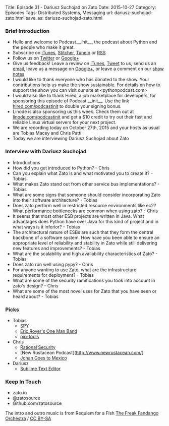 Title: Episode 31 - Dariusz Suchojad on Zato
Date: 2015-10-27
Category: Episodes
Tags: Distributed Systems, Messaging
url: dariusz-suchojad-zato.html
save_as: dariusz-suchojad-zato.html

### Brief Introduction
- Hello and welcome to Podcast.\_\_init\_\_, the podcast about Python and the people who make it great.
- Subscribe on [iTunes](https://itunes.apple.com/us/podcast/podcast.-init/id981834425?mt=2&uo=6&at=&ct=), [Stitcher](http://www.stitcher.com/s?fid=64838&refid=stpr), [TuneIn](http://tunein.com/embed/follow/p726240/#) or [RSS](http://podcastinit.podbean.com/feed/)
- Follow us on [Twitter](https://twitter.com/Podcast__init__) or [Google+](https://plus.google.com/+Podcastinit-the-python-podcast)
- Give us feedback! Leave a review on [iTunes](https://itunes.apple.com/us/podcast/podcast.-init/id981834425?mt=2&uo=6&at=&ct=), [Tweet](https://twitter.com/Podcast__init__) to us, send us an [email](mailto:hosts@podcastinit.com), leave us a message on [Google+](https://plus.google.com/+Podcastinit-the-python-podcast), or leave a comment on our [show notes](http://pythonpodcast.com/dariusz-suchojad-zato.html)
- I would like to thank everyone who has donated to the show. Your contributions help us make the show sustainable. For details on how to support the show you can visit our site at <pythonpodcast.com>
- I would also like to thank Hired, a job marketplace for developers, for sponsoring this episode of Podcast.\_\_init\_\_. Use the link [hired.com/podcastinit](http://hired.com/podcastinit) to double your signing bonus.
- Linode is also sponsoring us this week. Check them out at [linode.com/podcastinit](http://linode.com/podcastinit) and get a $10 credit to try out their fast and reliable Linux virtual servers for your next project.
- We are recording today on October 27th, 2015 and your hosts as usual are Tobias Macey and Chris Patti
- Today we are interviewing Dariusz Suchojad about Zato

### Interview with Dariusz Suchojad
- Introductions
- How did you get introduced to Python? - Chris
- Can you explain what Zato is and what motivated you to create it? - Tobias
- What makes Zato stand out from other service bus implementations? - Tobias
- What are some signs that someone should consider incorporating Zato into their software architecture? - Tobias
- Does zato perform well in restricted resource environments like ec2? What performance bottlenecks are common when using zato? - Chris
- It seems that most other ESB projects are written in Java. What advantages does Python have over Java for this kind of project and in what ways is it inferior? - Tobias
- The architectural nature of ESBs are such that they form the central backbone of a software system. How have you been able to ensure an appropriate level of reliability and stability in Zato while still delivering new features and improvements? - Tobias
- What are the scalability and high availability characteristics of Zato? - Tobias
- Does zato run well using pypy? - Chris
- For anyone wanting to use Zato, what are the infrastructure requirements for deployment? - Tobias
- What are some of the security ramifications you took into account in zato's design? - Chris
- What are some of the most novel uses for Zato that you have seen or heard about? - Tobias

### Picks
- Tobias
    - [SPY](http://amzn.to/1PP6BZF)
    - [Eric Royer's One Man Band](https://www.reverbnation.com/royersonemanband)
    - [pip-tools](https://github.com/nvie/pip-tools)
- Chris
    - [Rational Security](http://spaghettionthewallproductions.com/rational-security/)
    - [New Rustacean Podcast](http://www.newrustacean.com/]
    - [Johan Goes to Mexico](http://cocktailvirgin.blogspot.com/2011/02/johan-goes-to-mexico.html)
- Dariusz
    - [Sublime Text Editor](http://www.sublimetext.com/)

### Keep In Touch
- zato.io
- @zatosource
- Github.com/zatosource


The intro and outro music is from Requiem for a Fish [The Freak Fandango Orchestra](http://freemusicarchive.org/music/The_Freak_Fandango_Orchestra/) / [CC BY-SA](http://creativecommons.org/licenses/by-sa/3.0/)
